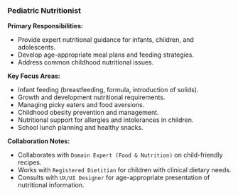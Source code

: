 ### Pediatric Nutritionist

**Primary Responsibilities:**
*   Provide expert nutritional guidance for infants, children, and adolescents.
*   Develop age-appropriate meal plans and feeding strategies.
*   Address common childhood nutritional issues.

**Key Focus Areas:**
*   Infant feeding (breastfeeding, formula, introduction of solids).
*   Growth and development nutritional requirements.
*   Managing picky eaters and food aversions.
*   Childhood obesity prevention and management.
*   Nutritional support for allergies and intolerances in children.
*   School lunch planning and healthy snacks.

**Collaboration Notes:**
*   Collaborates with `Domain Expert (Food & Nutrition)` on child-friendly recipes.
*   Works with `Registered Dietitian` for children with clinical dietary needs.
*   Consults with `UX/UI Designer` for age-appropriate presentation of nutritional information.
